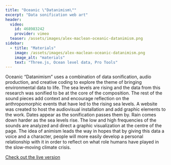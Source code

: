 ```yaml
---
title: "Oceanic \"Datanimism\""
excerpt: "Data sonification web art"
header:
  video:
    id: 468983242
    provider: vimeo
  teaser: /assets/images/alex-maclean-oceanic-datanimism.png
sidebar:
  - title: "Materials"
    image: /assets/images/alex-maclean-oceanic-datanimism.png
    image_alt: "materials"
    text: "Three.js, Ocean level data, Pro Tools"
---
```


Oceanic “Datanimism” uses a combination of data sonification, audio production, and creative coding to explore the theme of bringing environmental data to life. The sea levels are rising and the data from this research was sonified to be at the core of the composition. The rest of the sound pieces add context and encourage reflection on the anthropomorphic events that have led to the rising sea levels. A website was created to host the audiovisual installation and add graphic elements to the work. Dates appear as the sonification passes them by. Rain comes down harder as the sea levels rise. The low and high frequencies of the sounds are analyzed and direct a graphic visualization at the centre of the page. The idea of animism leads the way in hopes that by giving this data a voice and a character, people will more easily develop a personal relationship with it in order to reflect on what role humans have played in the slow-moving climate crisis.

[Check out the live version](https://www.alexmaclean.ca/datanimism/)
